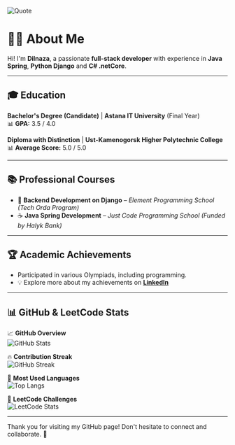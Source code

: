 ![Quote](https://quotes-github-readme.vercel.app/api?type=horizontal&theme=radical)  

# 👩‍💻 About Me  

Hi! I'm **Dilnaza**, a passionate **full-stack developer** with experience in **Java Spring**, **Python Django** and **C# .netCore**.  

---

## 🎓 Education  

 **Bachelor's Degree (Candidate)** | **Astana IT University** (Final Year)  
📊 **GPA:** 3.5 / 4.0  

 **Diploma with Distinction** | **Ust-Kamenogorsk Higher Polytechnic College**  
📊 **Average Score:** 5.0 / 5.0  

---

## 📚 Professional Courses  

- 🐍 **Backend Development on Django** – *Element Programming School (Tech Orda Program)*  
- ☕ **Java Spring Development** – *Just Code Programming School (Funded by Halyk Bank)*  

---

## 🏆 Academic Achievements  
- Participated in various Olympiads, including programming.
- 💡 Explore more about my achievements on **[LinkedIn](https://www.linkedin.com/in/dilnaza-baidakhanova/)**  

---

## 📊 GitHub & LeetCode Stats  

📈 **GitHub Overview**  
![GitHub Stats](https://github-readme-stats.vercel.app/api?username=dillnaza&show_icons=true&theme=radical)  

🔥 **Contribution Streak**  
![GitHub Streak](https://github-readme-streak-stats.herokuapp.com/?user=dillnaza&theme=radical)  

📌 **Most Used Languages**  
![Top Langs](https://github-readme-stats.vercel.app/api/top-langs/?username=dillnaza&layout=compact&langs_count=6&theme=radical)  

🚀 **LeetCode Challenges**  
![LeetCode Stats](https://leetcard.jacoblin.cool/dillnazza)  

---

Thank you for visiting my GitHub page! Don't hesitate to connect and collaborate. 🚀
